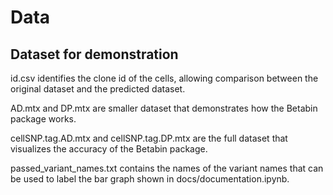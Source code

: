 # Data

## Dataset for demonstration

id.csv identifies the clone id of the cells, allowing comparison between the original dataset and the predicted dataset.

AD.mtx and DP.mtx are smaller dataset that demonstrates how the Betabin package works.

cellSNP.tag.AD.mtx and cellSNP.tag.DP.mtx are the full dataset that visualizes the accuracy of the Betabin package.

passed_variant_names.txt contains the names of the variant names that can be used to label the bar graph shown in docs/documentation.ipynb.
